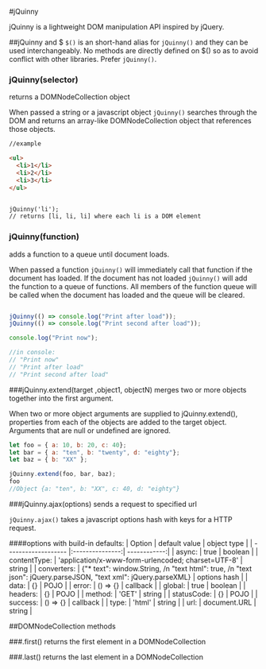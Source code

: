 #jQuinny

jQuinny is a lightweight DOM manipulation API inspired by jQuery.

##jQuinny and $
`$()` is an short-hand alias for `jQuinny()` and they can be used interchangeably. No methods are directly defined on $() so as to avoid conflict with other libraries. Prefer `jQuinny()`.

### jQuinny(selector)
returns a DOMNodeCollection object

When passed a string or a javascript object `jQuinny()` searches through the DOM and returns an array-like DOMNodeCollection object that references those objects.

```html
//example

<ul>
  <li>1</li>
  <li>2</li>
  <li>3</li>
</ul>


jQuinny('li');
// returns [li, li, li] where each li is a DOM element

```
### jQuinny(function)
adds a function to a queue until document loads.

When passed a function `jQuinny()` will immediately call that function if the document has loaded. If the document has not loaded `jQuinny()` will add the function to a queue of functions. All members of the function queue will be called when the document has loaded and the queue will be cleared.

```javascript

jQuinny(() => console.log("Print after load"));
jQuinny(() => console.log("Print second after load"));

console.log("Print now");

//in console:
// "Print now"
// "Print after load"
// "Print second after load"
```

###jQuinny.extend(target ,object1, objectN)
merges two or more objects together into the first argument.

When two or more object arguments are supplied to jQuinny.extend(), properties from each of the objects are added to the target object. Arguments that are null or undefined are ignored.

```javascript
let foo = { a: 10, b: 20, c: 40};
let bar = { a: "ten", b: "twenty", d: "eighty"};
let baz = { b: "XX" };

jQuinny.extend(foo, bar, baz);
foo
//Object {a: "ten", b: "XX", c: 40, d: "eighty"}
```

###jQuinny.ajax(options)
sends a request to specified url

`jQuinny.ajax()` takes a javascript options hash with keys for a HTTP request.

####options with build-in defaults:
| Option              | default value   | object type  |
| ------------------- |:---------------:| ------------:|
| async:              | true            | boolean      |
| contentType:        | 'application/x-www-form-urlencoded; charset=UTF-8'                          | string       |
| converters:         | {"* text": window.String, /n "text html": true, /n "text json": jQuery.parseJSON, "text xml": jQuery.parseXML}                        | options hash |
| data:               | {}              | POJO         |
| error:              | () => {}        | callback     |
| global:             | true            | boolean      |
| headers:            | {}              | POJO         |
| method:             | 'GET'           | string       |
| statusCode:         | {}              | POJO         |
| success:            | () => {}        | callback     |
| type:               | 'html'          | string       |
| url:                | document.URL    | string       |


##DOMNodeCollection methods

###.first()
returns the first element in a DOMNodeCollection

###.last()
returns the last element in a DOMNodeCollection
